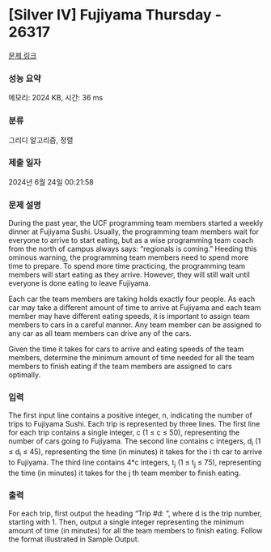 # [Silver IV] Fujiyama Thursday - 26317 

[문제 링크](https://www.acmicpc.net/problem/26317) 

### 성능 요약

메모리: 2024 KB, 시간: 36 ms

### 분류

그리디 알고리즘, 정렬

### 제출 일자

2024년 6월 24일 00:21:58

### 문제 설명

<p>During the past year, the UCF programming team members started a weekly dinner at Fujiyama Sushi. Usually, the programming team members wait for everyone to arrive to start eating, but as a wise programming team coach from the north of campus always says: “regionals is coming.” Heeding this ominous warning, the programming team members need to spend more time to prepare. To spend more time practicing, the programming team members will start eating as they arrive. However, they will still wait until everyone is done eating to leave Fujiyama.</p>

<p>Each car the team members are taking holds exactly four people. As each car may take a different amount of time to arrive at Fujiyama and each team member may have different eating speeds, it is important to assign team members to cars in a careful manner. Any team member can be assigned to any car as all team members can drive any of the cars.</p>

<p>Given the time it takes for cars to arrive and eating speeds of the team members, determine the minimum amount of time needed for all the team members to finish eating if the team members are assigned to cars optimally.</p>

### 입력 

 <p>The first input line contains a positive integer, n, indicating the number of trips to Fujiyama Sushi. Each trip is represented by three lines. The first line for each trip contains a single integer, c (1 ≤ c ≤ 50), representing the number of cars going to Fujiyama. The second line contains c integers, d<sub>i</sub> (1 ≤ d<sub>i</sub> ≤ 45), representing the time (in minutes) it takes for the i th car to arrive to Fujiyama. The third line contains 4*c integers, t<sub>j</sub> (1 ≤ t<sub>j</sub> ≤ 75), representing the time (in minutes) it takes for the j th team member to finish eating.</p>

### 출력 

 <p>For each trip, first output the heading “Trip #d: ”, where d is the trip number, starting with 1. Then, output a single integer representing the minimum amount of time (in minutes) for all the team members to finish eating. Follow the format illustrated in Sample Output.</p>

